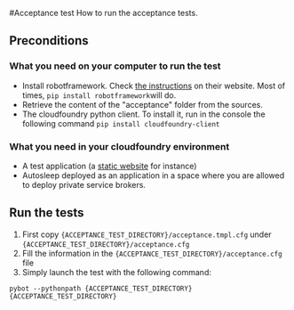 #Acceptance test 
How to run the acceptance tests.

## Preconditions

### What you need on your computer to run the test
- Install robotframework. Check [the instructions](https://code.google.com/p/robotframework/wiki/Installation) on their website. Most of times, `pip install robotframework`will do.
- Retrieve the content of the "acceptance" folder from the sources.
- The cloudfoundry python client. To install it, run in the console the following command ```pip install cloudfoundry-client```


### What you need in your cloudfoundry environment
- A test application (a [static website](https://github.com/cloudfoundry/staticfile-buildpack) for instance)
- Autosleep deployed as an application in a space where you are allowed to deploy private service brokers.

## Run the tests
1. First copy `{ACCEPTANCE_TEST_DIRECTORY}/acceptance.tmpl.cfg` under `{ACCEPTANCE_TEST_DIRECTORY}/acceptance.cfg`
2. Fill the information in the  `{ACCEPTANCE_TEST_DIRECTORY}/acceptance.cfg` file
3. Simply launch the test with the following command:

```
pybot --pythonpath {ACCEPTANCE_TEST_DIRECTORY} {ACCEPTANCE_TEST_DIRECTORY}
```


